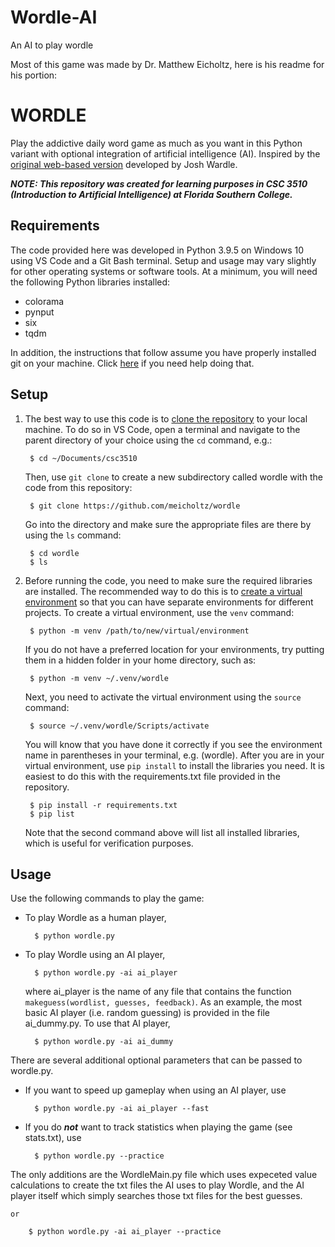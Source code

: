 # Wordle-AI
An AI to play wordle

Most of this game was made by Dr. Matthew Eicholtz, here is his readme for his portion:

# WORDLE

Play the addictive daily word game as much as you want in this Python variant with optional integration of artificial intelligence (AI). Inspired by the [original web-based version](https://www.powerlanguage.co.uk/wordle/) developed by Josh Wardle.

***NOTE: This repository was created for learning purposes in CSC 3510 (Introduction to Artificial Intelligence) at Florida Southern College.***

## Requirements

The code provided here was developed in Python 3.9.5 on Windows 10 using VS Code and a Git Bash terminal. Setup and usage may vary slightly for other operating systems or software tools. At a minimum, you will need the following Python libraries installed:

- colorama
- pynput
- six
- tqdm

In addition, the instructions that follow assume you have properly installed git on your machine. Click [here](https://git-scm.com/book/en/v2/Getting-Started-Installing-Git) if you need help doing that.

## Setup

1. The best way to use this code is to [clone the repository](https://git-scm.com/book/en/v2/Git-Basics-Getting-a-Git-Repository) to your local machine. To do so in VS Code, open a terminal and navigate to the parent directory of your choice using the `cd` command, e.g.:

        $ cd ~/Documents/csc3510

    Then, use `git clone` to create a new subdirectory called wordle with the code from this repository:

        $ git clone https://github.com/meicholtz/wordle

    Go into the directory and make sure the appropriate files are there by using the `ls` command:

        $ cd wordle
        $ ls

2. Before running the code, you need to make sure the required libraries are installed. The recommended way to do this is to [create a virtual environment](https://docs.python.org/3/library/venv.html) so that you can have separate environments for different projects. To create a virtual environment, use the `venv` command:

        $ python -m venv /path/to/new/virtual/environment

    If you do not have a preferred location for your environments, try putting them in a hidden folder in your home directory, such as:

        $ python -m venv ~/.venv/wordle

    Next, you need to activate the virtual environment using the `source` command:

        $ source ~/.venv/wordle/Scripts/activate

    You will know that you have done it correctly if you see the environment name in parentheses in your terminal, e.g. (wordle). After you are in your virtual environment, use `pip install` to install the libraries you need. It is easiest to do this with the requirements.txt file provided in the repository.

        $ pip install -r requirements.txt
        $ pip list

    Note that the second command above will list all installed libraries, which is useful for verification purposes.

## Usage

Use the following commands to play the game:

- To play Wordle as a human player,

        $ python wordle.py

- To play Wordle using an AI player,

        $ python wordle.py -ai ai_player

    where ai_player is the name of any file that contains the function `makeguess(wordlist, guesses, feedback)`. As an example, the most basic AI player (i.e. random guessing) is provided in the file ai_dummy.py. To use that AI player,

        $ python wordle.py -ai ai_dummy

There are several additional optional parameters that can be passed to wordle.py.

- If you want to speed up gameplay when using an AI player, use

        $ python wordle.py -ai ai_player --fast

- If you do ***not*** want to track statistics when playing the game (see stats.txt), use

        $ python wordle.py --practice
        
The only additions are the WordleMain.py file which uses expeceted value calculations to create the txt files the AI uses to play Wordle, and the AI player itself which simply searches those txt files for the best guesses.

    or

        $ python wordle.py -ai ai_player --practice
